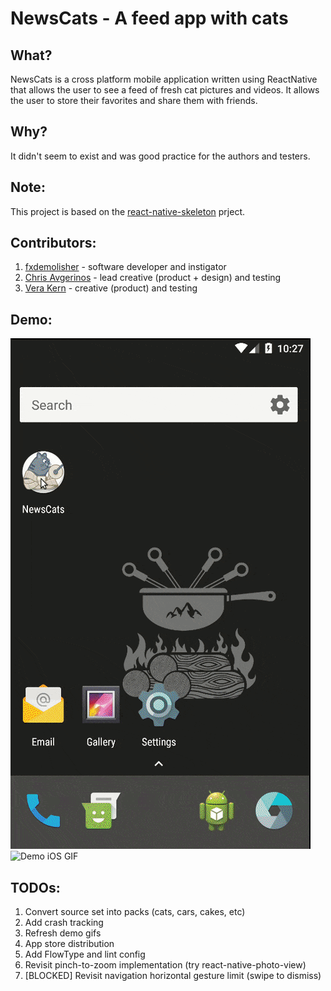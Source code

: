 # NewsCats - A feed app with cats

## What?

NewsCats is a cross platform mobile application written using ReactNative that allows the user to see a feed of fresh cat pictures and videos. It allows the user to store their favorites and share them with friends.

## Why?

It didn't seem to exist and was good practice for the authors and testers.

## Note:

This project is based on the [react-native-skeleton](https://github.com/fxdemolisher/react-native-skeleton) prject.

## Contributors:

1. [fxdemolisher](https://github.com/fxdemolisher) - software developer and instigator
1. [Chris Avgerinos](https://github.com/chrisavgerinos) - lead creative (product + design) and testing
1. [Vera Kern](https://github.com/verakern) - creative (product) and testing

## Demo:

![Demo Android GIF](https://github.com/fxdemolisher/newscats/blob/master/docs/demo-android.gif) ![Demo iOS GIF](https://github.com/fxdemolisher/newscats/blob/master/docs/demo-ios.gif)

## TODOs:

1. Convert source set into packs (cats, cars, cakes, etc)
1. Add crash tracking
1. Refresh demo gifs
1. App store distribution
1. Add FlowType and lint config
1. Revisit pinch-to-zoom implementation (try react-native-photo-view)
1. [BLOCKED] Revisit navigation horizontal gesture limit (swipe to dismiss)